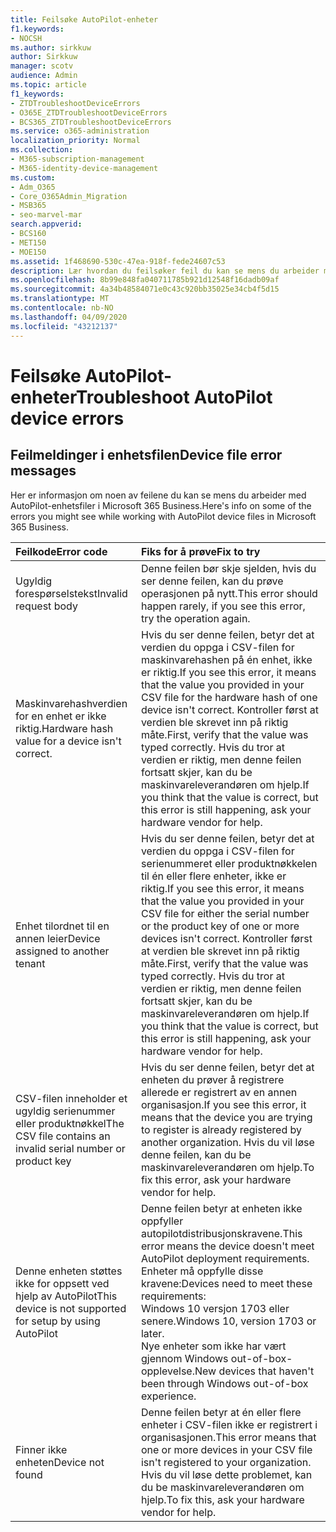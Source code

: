 ```yaml
---
title: Feilsøke AutoPilot-enheter
f1.keywords:
- NOCSH
ms.author: sirkkuw
author: Sirkkuw
manager: scotv
audience: Admin
ms.topic: article
f1_keywords:
- ZTDTroubleshootDeviceErrors
- O365E_ZTDTroubleshootDeviceErrors
- BCS365_ZTDTroubleshootDeviceErrors
ms.service: o365-administration
localization_priority: Normal
ms.collection:
- M365-subscription-management
- M365-identity-device-management
ms.custom:
- Adm_O365
- Core_O365Admin_Migration
- MSB365
- seo-marvel-mar
search.appverid:
- BCS160
- MET150
- MOE150
ms.assetid: 1f468690-530c-47ea-918f-fede24607c53
description: Lær hvordan du feilsøker feil du kan se mens du arbeider med AutoPilot-enhetsfiler i Microsoft 365 Business.
ms.openlocfilehash: 8b99e848fa040711785b921d12548f16dadb09af
ms.sourcegitcommit: 4a34b48584071e0c43c920bb35025e34cb4f5d15
ms.translationtype: MT
ms.contentlocale: nb-NO
ms.lasthandoff: 04/09/2020
ms.locfileid: "43212137"
---
```

# <a name="troubleshoot-autopilot-device-errors"></a><span data-ttu-id="bfca9-103">Feilsøke AutoPilot-enheter</span><span class="sxs-lookup"><span data-stu-id="bfca9-103">Troubleshoot AutoPilot device errors</span></span>

## <a name="device-file-error-messages"></a><span data-ttu-id="bfca9-104">Feilmeldinger i enhetsfilen</span><span class="sxs-lookup"><span data-stu-id="bfca9-104">Device file error messages</span></span>

<span data-ttu-id="bfca9-105">Her er informasjon om noen av feilene du kan se mens du arbeider med AutoPilot-enhetsfiler i Microsoft 365 Business.</span><span class="sxs-lookup"><span data-stu-id="bfca9-105">Here's info on some of the errors you might see while working with AutoPilot device files in Microsoft 365 Business.</span></span> 
  
|<span data-ttu-id="bfca9-106">**Feilkode**</span><span class="sxs-lookup"><span data-stu-id="bfca9-106">**Error code**</span></span>|<span data-ttu-id="bfca9-107">**Fiks for å prøve**</span><span class="sxs-lookup"><span data-stu-id="bfca9-107">**Fix to try**</span></span>|
|:-----|:-----|
|<span data-ttu-id="bfca9-108">Ugyldig forespørselstekst</span><span class="sxs-lookup"><span data-stu-id="bfca9-108">Invalid request body</span></span>  <br/> |<span data-ttu-id="bfca9-109">Denne feilen bør skje sjelden, hvis du ser denne feilen, kan du prøve operasjonen på nytt.</span><span class="sxs-lookup"><span data-stu-id="bfca9-109">This error should happen rarely, if you see this error, try the operation again.</span></span>  <br/> |
|<span data-ttu-id="bfca9-110">Maskinvarehashverdien for en enhet er ikke riktig.</span><span class="sxs-lookup"><span data-stu-id="bfca9-110">Hardware hash value for a device isn't correct.</span></span>  <br/> |<span data-ttu-id="bfca9-111">Hvis du ser denne feilen, betyr det at verdien du oppga i CSV-filen for maskinvarehashen på én enhet, ikke er riktig.</span><span class="sxs-lookup"><span data-stu-id="bfca9-111">If you see this error, it means that the value you provided in your CSV file for the hardware hash of one device isn't correct.</span></span> <span data-ttu-id="bfca9-112">Kontroller først at verdien ble skrevet inn på riktig måte.</span><span class="sxs-lookup"><span data-stu-id="bfca9-112">First, verify that the value was typed correctly.</span></span> <span data-ttu-id="bfca9-113">Hvis du tror at verdien er riktig, men denne feilen fortsatt skjer, kan du be maskinvareleverandøren om hjelp.</span><span class="sxs-lookup"><span data-stu-id="bfca9-113">If you think that the value is correct, but this error is still happening, ask your hardware vendor for help.</span></span>  <br/> |
|<span data-ttu-id="bfca9-114">Enhet tilordnet til en annen leier</span><span class="sxs-lookup"><span data-stu-id="bfca9-114">Device assigned to another tenant</span></span>  <br/> |<span data-ttu-id="bfca9-115">Hvis du ser denne feilen, betyr det at verdien du oppga i CSV-filen for serienummeret eller produktnøkkelen til én eller flere enheter, ikke er riktig.</span><span class="sxs-lookup"><span data-stu-id="bfca9-115">If you see this error, it means that the value you provided in your CSV file for either the serial number or the product key of one or more devices isn't correct.</span></span> <span data-ttu-id="bfca9-116">Kontroller først at verdien ble skrevet inn på riktig måte.</span><span class="sxs-lookup"><span data-stu-id="bfca9-116">First, verify that the value was typed correctly.</span></span> <span data-ttu-id="bfca9-117">Hvis du tror at verdien er riktig, men denne feilen fortsatt skjer, kan du be maskinvareleverandøren om hjelp.</span><span class="sxs-lookup"><span data-stu-id="bfca9-117">If you think that the value is correct, but this error is still happening, ask your hardware vendor for help.</span></span>  <br/> |
|<span data-ttu-id="bfca9-118">CSV-filen inneholder et ugyldig serienummer eller produktnøkkel</span><span class="sxs-lookup"><span data-stu-id="bfca9-118">The CSV file contains an invalid serial number or product key</span></span>  <br/> |<span data-ttu-id="bfca9-119">Hvis du ser denne feilen, betyr det at enheten du prøver å registrere allerede er registrert av en annen organisasjon.</span><span class="sxs-lookup"><span data-stu-id="bfca9-119">If you see this error, it means that the device you are trying to register is already registered by another organization.</span></span> <span data-ttu-id="bfca9-120">Hvis du vil løse denne feilen, kan du be maskinvareleverandøren om hjelp.</span><span class="sxs-lookup"><span data-stu-id="bfca9-120">To fix this error, ask your hardware vendor for help.</span></span>  <br/> |
|<span data-ttu-id="bfca9-121">Denne enheten støttes ikke for oppsett ved hjelp av AutoPilot</span><span class="sxs-lookup"><span data-stu-id="bfca9-121">This device is not supported for setup by using AutoPilot</span></span>  <br/> | <span data-ttu-id="bfca9-122">Denne feilen betyr at enheten ikke oppfyller autopilotdistribusjonskravene.</span><span class="sxs-lookup"><span data-stu-id="bfca9-122">This error means the device doesn't meet AutoPilot deployment requirements.</span></span> <span data-ttu-id="bfca9-123">Enheter må oppfylle disse kravene:</span><span class="sxs-lookup"><span data-stu-id="bfca9-123">Devices need to meet these requirements:</span></span>  <br/>  <span data-ttu-id="bfca9-124">Windows 10 versjon 1703 eller senere.</span><span class="sxs-lookup"><span data-stu-id="bfca9-124">Windows 10, version 1703 or later.</span></span>  <br/>  <span data-ttu-id="bfca9-125">Nye enheter som ikke har vært gjennom Windows out-of-box-opplevelse.</span><span class="sxs-lookup"><span data-stu-id="bfca9-125">New devices that haven't been through Windows out-of-box experience.</span></span>  <br/> |
|<span data-ttu-id="bfca9-126">Finner ikke enheten</span><span class="sxs-lookup"><span data-stu-id="bfca9-126">Device not found</span></span>  <br/> |<span data-ttu-id="bfca9-127">Denne feilen betyr at én eller flere enheter i CSV-filen ikke er registrert i organisasjonen.</span><span class="sxs-lookup"><span data-stu-id="bfca9-127">This error means that one or more devices in your CSV file isn't registered to your organization.</span></span> <span data-ttu-id="bfca9-128">Hvis du vil løse dette problemet, kan du be maskinvareleverandøren om hjelp.</span><span class="sxs-lookup"><span data-stu-id="bfca9-128">To fix this, ask your hardware vendor for help.</span></span>  <br/> |
